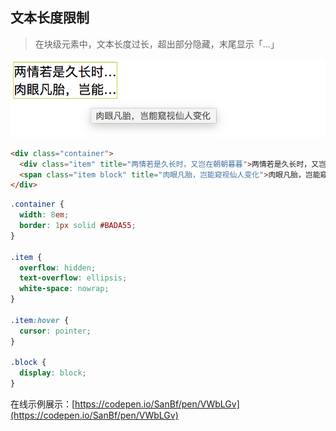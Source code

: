 ## 文本长度限制

> 在块级元素中，文本长度过长，超出部分隐藏，末尾显示「...」

![](/assets/text.png)

```HTML
<div class="container">
  <div class="item" title="两情若是久长时，又岂在朝朝暮暮">两情若是久长时，又岂在朝朝暮暮</div>
  <span class="item block" title="肉眼凡胎，岂能窥视仙人变化">肉眼凡胎，岂能窥视仙人变化</span>
</div>
```

```CSS
.container {
  width: 8em;
  border: 1px solid #BADA55;
}

.item {
  overflow: hidden;
  text-overflow: ellipsis;
  white-space: nowrap;
}

.item:hover {
  cursor: pointer;
}

.block {
  display: block;
}
```

在线示例展示：[https://codepen.io/SanBf/pen/VWbLGv](https://codepen.io/SanBf/pen/VWbLGv)






